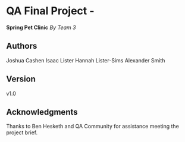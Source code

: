 # QA Final Project -
**Spring Pet Clinic** _By Team 3_

## Authors
Joshua Cashen
Isaac Lister
Hannah Lister-Sims
Alexander Smith

## Version
v1.0

## Acknowledgments

Thanks to Ben Hesketh and QA Community for assistance meeting the project brief.
